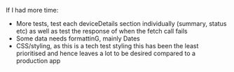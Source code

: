 If I had more time:

- More tests, test each deviceDetails section individually (summary, status etc) as well as test the response of when the fetch call fails
- Some data needs formattinG, mainly Dates
- CSS/styling, as this is a tech test styling this has been the least prioritised and hence leaves a lot to be desired compared to a production app
